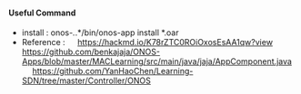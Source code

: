 #### Useful Command
* install : onos-*.*.*/bin/onos-app install *.oar
* Reference : 
&emsp; https://hackmd.io/K78rZTC0ROiOxosEsAA1qw?view
&emsp; https://github.com/benkajaja/ONOS-Apps/blob/master/MACLearning/src/main/java/jaja/AppComponent.java
&emsp; https://github.com/YanHaoChen/Learning-SDN/tree/master/Controller/ONOS

